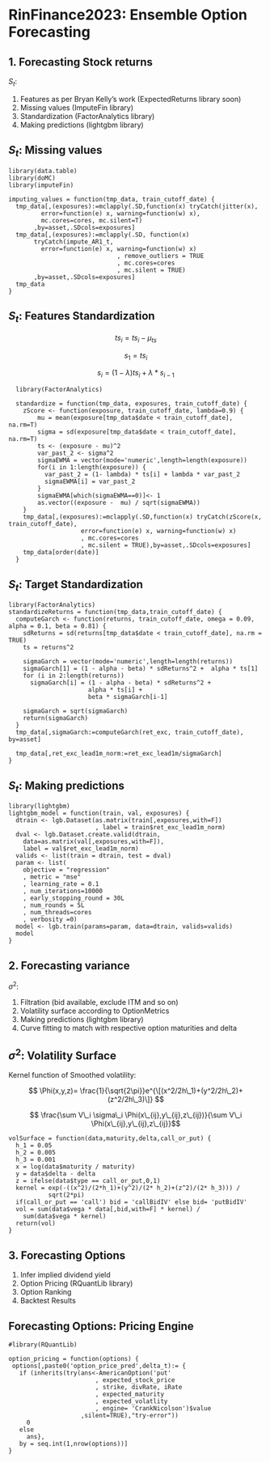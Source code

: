 # RinFinance2023: Ensemble Option Forecasting

## 1. Forecasting Stock returns

*S*<sub>*t*</sub>:

1.  Features as per Bryan Kelly’s work (ExpectedReturns library soon)
2.  Missing values (ImputeFin library)
3.  Standardization (FactorAnalytics library)
4.  Making predictions (lightgbm library)

## *S*<sub>*t*</sub>: Missing values

    library(data.table)
    library(doMC)
    library(imputeFin)

    imputing_values = function(tmp_data, train_cutoff_date) {
      tmp_data[,(exposures):=mclapply(.SD,function(x) tryCatch(jitter(x),
             error=function(e) x, warning=function(w) x), 
             mc.cores=cores, mc.silent=T)
           ,by=asset,.SDcols=exposures]
      tmp_data[,(exposures):=mclapply(.SD, function(x) 
           tryCatch(impute_AR1_t,
             error=function(e) x, warning=function(w) x)
                                  , remove_outliers = TRUE
                                  , mc.cores=cores
                                  , mc.silent = TRUE)
           ,by=asset,.SDcols=exposures]
      tmp_data
    }

## *S*<sub>*t*</sub>: Features Standardization

$$ts_i = ts_i - \mu_{ts}$$

$$s_1 = ts_i$$

$$s_i = (1 - \lambda) ts_i + \lambda * s_{i-1}$$

      library(FactorAnalytics)
      
      standardize = function(tmp_data, exposures, train_cutoff_date) {
        zScore <- function(exposure, train_cutoff_date, lambda=0.9) {
            mu = mean(exposure[tmp_data$date < train_cutoff_date], na.rm=T)
            sigma = sd(exposure[tmp_data$date < train_cutoff_date], na.rm=T)
            ts <- (exposure - mu)^2
            var_past_2 <- sigma^2
            sigmaEWMA = vector(mode='numeric',length=length(exposure))
            for(i in 1:length(exposure)) {
              var_past_2 = (1- lambda) * ts[i] + lambda * var_past_2
              sigmaEWMA[i] = var_past_2
            }
            sigmaEWMA[which(sigmaEWMA==0)]<- 1
            as.vector((exposure -  mu) / sqrt(sigmaEWMA))
        }
        tmp_data[,(exposures):=mclapply(.SD,function(x) tryCatch(zScore(x, train_cutoff_date),
                        error=function(e) x, warning=function(w) x)
                        , mc.cores=cores
                        , mc.silent = TRUE),by=asset,.SDcols=exposures]
        tmp_data[order(date)]
      }

## *S*<sub>*t*</sub>: Target Standardization

    library(FactorAnalytics)
    standardizeReturns = function(tmp_data,train_cutoff_date) {
      computeGarch <- function(returns, train_cutoff_date, omega = 0.09, alpha = 0.1, beta = 0.81) {
        sdReturns = sd(returns[tmp_data$date < train_cutoff_date], na.rm = TRUE)
        ts = returns^2

        sigmaGarch = vector(mode='numeric',length=length(returns))
        sigmaGarch[1] = (1 - alpha - beta) * sdReturns^2 +  alpha * ts[1]
        for (i in 2:length(returns))
          sigmaGarch[i] = (1 - alpha - beta) * sdReturns^2 + 
                          alpha * ts[i] +
                          beta * sigmaGarch[i-1]
        
        sigmaGarch = sqrt(sigmaGarch)
        return(sigmaGarch)
      }
      tmp_data[,sigmaGarch:=computeGarch(ret_exc, train_cutoff_date), by=asset]
      
      tmp_data[,ret_exc_lead1m_norm:=ret_exc_lead1m/sigmaGarch]
    }

## *S*<sub>*t*</sub>: Making predictions

    library(lightgbm)
    lightgbm_model = function(train, val, exposures) {  
      dtrain <- lgb.Dataset(as.matrix(train[,exposures,with=F])
                            , label = train$ret_exc_lead1m_norm)
      dval <- lgb.Dataset.create.valid(dtrain,
        data=as.matrix(val[,exposures,with=F]),
        label = val$ret_exc_lead1m_norm) 
      valids <- list(train = dtrain, test = dval)
      param <- list(
        objective = "regression"
        , metric = "mse"
        , learning_rate = 0.1
        , num_iterations=10000
        , early_stopping_round = 30L
        , num_rounds = 5L
        , num_threads=cores
        , verbosity =0)
      model <- lgb.train(params=param, data=dtrain, valids=valids)
      model
    }

## 2. Forecasting variance

*σ*<sup>2</sup>:

1.  Filtration (bid available, exclude ITM and so on)
2.  Volatility surface according to OptionMetrics
3.  Making predictions (lightgbm library)
4.  Curve fitting to match with respective option maturities and delta

## *σ*<sup>2</sup>: Volatility Surface

Kernel function of Smoothed volatility:

$$ \Phi(x,y,z)= \frac{1}{\sqrt{2\pi}}e^{\[(x^2/2h\_1)+(y^2/2h\_2)+(z^2/2h\_3)\]} $$

$$ \frac{\sum V\_i \sigma\_i \Phi(x\_{ij},y\_{ij},z\_{ij})}{\sum V\_i \Phi(x\_{ij},y\_{ij},z\_{ij}}$$

    volSurface = function(data,maturity,delta,call_or_put) {
      h_1 = 0.05
      h_2 = 0.005
      h_3 = 0.001
      x = log(data$maturity / maturity)
      y = data$delta - delta
      z = ifelse(data$type == call_or_put,0,1)
      kernel = exp(-((x^2)/(2*h_1)+(y^2)/(2* h_2)+(z^2)/(2* h_3))) /
               sqrt(2*pi)
      if(call_or_put == 'call') bid = 'callBidIV' else bid= 'putBidIV'
      vol = sum(data$vega * data[,bid,with=F] * kernel) /
        sum(data$vega * kernel)
      return(vol)
    }


## 3. Forecasting Options

1.  Infer implied dividend yield
2.  Option Pricing (RQuantLib library)
3.  Option Ranking
4.  Backtest Results

## Forecasting Options: Pricing Engine

    #library(RQuantLib)

    option_pricing = function(options) {
     options[,paste0('option_price_pred',delta_t):= {
       if (inherits(try(ans<-AmericanOption('put' 
                            , expected_stock_price
                            , strike, divRate, iRate
                            , expected_maturity
                            , expected_volatlity
                            , engine= 'CrankNicolson')$value
                        ,silent=TRUE),"try-error"))
         0
       else
         ans},
       by = seq.int(1,nrow(options))]
    }

